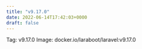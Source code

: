 ```yaml
---
title: "v9.17.0"
date: 2022-06-14T17:42:03+0000
draft: false
---
```


Tag: v9.17.0
Image: docker.io/laraboot/laravel:v9.17.0

